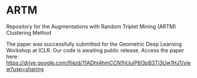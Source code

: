 # ARTM
Repository for the Augmentations with Random Triplet Mining (ARTM) Clustering Method

The paper was successfully submitted for the Geometric Deep Learning Workshop at ICLR. Our code is awaiting public release.
Access the paper here: https://drive.google.com/file/d/11ADht4hmCCN1hUuiP6l3pB3Tj3Uw1HJ1/view?usp=sharing

